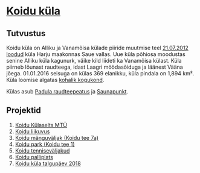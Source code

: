 # [Koidu küla](https://sauevald.github.io/koidu/)

## Tutvustus

Koidu küla on Alliku ja Vanamõisa külade piiride muutmise teel [21.07.2012 loodud](https://www.riigiteataja.ee/akt/118072012005) küla Harju maakonnas Saue vallas. Uue küla põhiosa moodustas senine Alliku küla kagunurk, väike kild liideti ka Vanamõisa külast. Küla piirneb lõunast raudteega, idast Laagri möödasõiduga ja läänest Vääna jõega. 01.01.2016 seisuga on külas 369 elanikku, küla pindala on 1,894 km². Küla loomise algatas [kohalik kogukond](https://www.facebook.com/koidu).

Külas asub [Padula raudteepeatus](https://et.wikipedia.org/wiki/Padula_raudteepeatus) ja [Saunapunkt](http://www.saunapunkt.ee/).

<script src="https://embed.github.com/view/geojson/sauevald/koidu/master/kaardid/koidu_kaart.geojson"></script>

## Projektid

1. [Koidu Külaselts MTÜ](https://github.com/sauevald/koidu/projects/5)
1. [Koidu liikuvus](https://github.com/sauevald/koidu/projects/7)
1. [Koidu mänguväljak (Koidu tee 7a)](https://github.com/sauevald/koidu/projects/1)
1. [Koidu park (Koidu tee 1)](https://github.com/sauevald/koidu/projects/2)
1. [Koidu tenniseväljakud](https://github.com/sauevald/koidu/projects/3)
1. [Koidu palliplats](https://github.com/sauevald/koidu/projects/4)
1. [Koidu küla talgupäev 2018](https://github.com/sauevald/koidu/projects/6)

